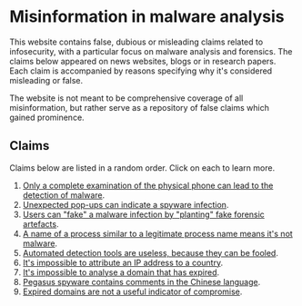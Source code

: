 # Misinformation in malware analysis

This website contains false, dubious or misleading claims related to infosecurity, with a particular focus on malware analysis and forensics. The claims below appeared on news websites, blogs or in research papers. Each claim is accompanied by reasons specifying why it's considered misleading or false.

The website is not meant to be comprehensive coverage of all misinformation, but rather serve as a repository of false claims which gained prominence.

## Claims
Claims below are listed in a random order. Click on each to learn more.

1.  [Only a complete examination of the physical phone can lead to the detection of malware](claims/00001).
2.  [Unexpected pop-ups can indicate a spyware infection](claims/00002).
3.  [Users can "fake" a malware infection by "planting" fake forensic artefacts](claims/00003).
4.  [A name of a process similar to a legitimate process name means it's not malware](claims/00004).
5.  [Automated detection tools are useless, because they can be fooled](claims/00005).
6.  [It's impossible to attribute an IP address to a country](claims/00006).
7.  [It's impossible to analyse a domain that has expired](claims/00007).
8.  [Pegasus spyware contains comments in the Chinese language](claims/00008).
9.  [Expired domains are not a useful indicator of compromise](claims/00009).
